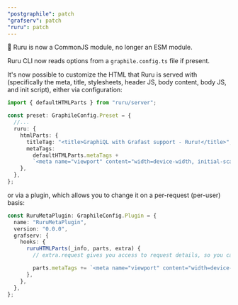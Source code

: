 ```yaml
---
"postgraphile": patch
"grafserv": patch
"ruru": patch
---
```


🚨 Ruru is now a CommonJS module, no longer an ESM module.

Ruru CLI now reads options from a `graphile.config.ts` file if present.

It's now possible to customize the HTML that Ruru is served with (specifically
the meta, title, stylesheets, header JS, body content, body JS, and init
script), either via configuration:

```ts
import { defaultHTMLParts } from "ruru/server";

const preset: GraphileConfig.Preset = {
  //...
  ruru: {
    htmlParts: {
      titleTag: "<title>GraphiQL with Grafast support - Ruru!</title>",
      metaTags:
        defaultHTMLParts.metaTags +
        `<meta name="viewport" content="width=device-width, initial-scale=1" />`,
    },
  },
};
```

or via a plugin, which allows you to change it on a per-request (per-user)
basis:

```ts
const RuruMetaPlugin: GraphileConfig.Plugin = {
  name: "RuruMetaPlugin",
  version: "0.0.0",
  grafserv: {
    hooks: {
      ruruHTMLParts(_info, parts, extra) {
        // extra.request gives you access to request details, so you can customize `parts` for the user

        parts.metaTags += `<meta name="viewport" content="width=device-width, initial-scale=1" />`;
      },
    },
  },
};
```
